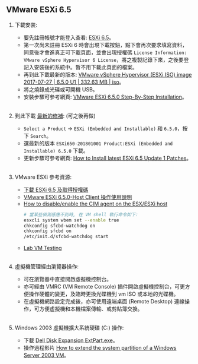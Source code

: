 ## VMware ESXi 6.5

1. 下載安裝:
    * 要先註冊帳號才能登入查看: [ESXi 6.5](https://my.vmware.com/en/group/vmware/evalcenter?p=free-esxi6)。
    * 第一次尚未註冊 ESXi 6 時會出現下載按鈕，點下會再次要求填寫資料，同意後才會進真正可下載頁面，並會出現授權碼 `License Information: VMware vSphere Hypervisor 6 License`，將之複製記錄下來，之後要登記入安裝後的系統中。暫不用下載此頁面的檔案。
    * 再到此下載最新的版本: [VMware vSphere Hypervisor (ESXi ISO) image 2017-07-27 | 6.5.0 U1 | 332.63 MB | iso](https://my.vmware.com/en/group/vmware/evalcenter?p=vsphere-6&PubCID=4917229)。
    * 將之燒錄成光碟或可開機 USB。
    * 安裝步驟可參考網頁: [VMware ESXi 6.5.0 Step-By-Step Installation](http://maxlabvm.blogspot.tw/2016/06/vmware-esxi-60-step-by-step-installation.html)。
    <br>

1. 到此下載 [最新的修補](https://my.vmware.com/group/vmware/patch#search): (可之後再做)
    * `Select a Product` → `ESXi (Embedded and Installable)` 和 `6.5.0`，按下 `Search`。
    * 選最新的版本 `ESXi650-201801001 Product:ESXi (Embedded and Installable) 6.5.0` 下載。
    * 更新步驟可參考網頁: [How to Install latest ESXi 6.5 Update 1 Patches](http://maxlabvm.blogspot.tw/2017/07/how-to-install-latest-esxi-65-update-1.html)。
    <br>

1. VMware ESXi 參考資源:
    * [下載 ESXi 6.5 及取得授權碼](http://www.virten.net/2016/11/free-esxi-6-5-how-to-download-and-get-license-keys/)
    * [VMware ESXi 6.5.0-Host Client 操作使用說明](https://ithelp.ithome.com.tw/articles/10184459)
    * [How to disable/enable the CIM agent on the ESX/ESXi host](https://kb.vmware.com/s/article/1025757)
        ```sh
        # 當某些偵測感應不到時, 在 VM shell 執行命令如下:
        esxcli system wbem set --enable true
        chkconfig sfcbd-watchdog on
        chkconfig sfcbd on
        /etc/init.d/sfcbd-watchdog start
        ```
    * [Lab VM Testing](http://maxlabvm.blogspot.tw/)
    <br>

1. 虛擬機管理經由瀏覽器操作:
    * 可在瀏覽器中直接開啟虛擬機控制台。
    * 亦可經由 VMRC (VM Remote Console) 插件開啟虛擬機控制台，可更方便操作硬體的變更，及臨時更換光碟機到 vm ISO 或本地的光碟機。
    * 在虛擬機網路設定完成後，亦可使用遠端桌面 (Remote Desktop) 連線操作，可方便虛擬機和本機檔案傳輸、或剪貼簿交換。
    <br>

1. Windows 2003 虛擬機擴大系統硬碟 (C:) 操作:
    * 下載 [Dell Disk Expansion ExtPart.exe](http://www.dell.com/support/home/tw/en/twdhs1/Drivers/DriversDetails?driverId=R64398)。
    * 操作過程影片 [How to extend the system partition of a Windows Server 2003 VM](https://www.youtube.com/watch?v=KQw7tLqMm_M)。
    <br>
